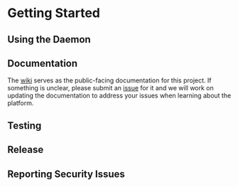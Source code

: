 # Getting Started

## Using the Daemon

## Documentation
The [wiki](https://github.com/GunClear/PlasmaRifle/wiki) serves as the public-facing documentation for this project.
If something is unclear, please submit an [issue](https://github.com/GunClear/PlasmaRifle/issues/new) for it
and we will work on updating the documentation to address your issues when learning about the platform.

## Testing


## Release


## Reporting Security Issues
